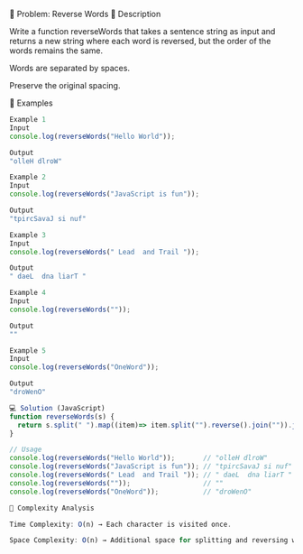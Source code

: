 📝 Problem: Reverse Words
📌 Description

Write a function reverseWords that takes a sentence string as input and returns a new string where each word is reversed, but the order of the words remains the same.

Words are separated by spaces.

Preserve the original spacing.

🎯 Examples
```javascript
Example 1
Input
console.log(reverseWords("Hello World"));

Output
"olleH dlroW"

Example 2
Input
console.log(reverseWords("JavaScript is fun"));

Output
"tpircSavaJ si nuf"

Example 3
Input
console.log(reverseWords(" Lead  and Trail "));

Output
" daeL  dna liarT "

Example 4
Input
console.log(reverseWords(""));

Output
""

Example 5
Input
console.log(reverseWords("OneWord"));

Output
"droWenO"

💻 Solution (JavaScript)
function reverseWords(s) {
  return s.split(" ").map((item)=> item.split("").reverse().join("")).join(" ")
}

// Usage
console.log(reverseWords("Hello World"));       // "olleH dlroW"
console.log(reverseWords("JavaScript is fun")); // "tpircSavaJ si nuf"
console.log(reverseWords(" Lead  and Trail ")); // " daeL  dna liarT "
console.log(reverseWords(""));                  // ""
console.log(reverseWords("OneWord"));           // "droWenO"

🧩 Complexity Analysis

Time Complexity: O(n) → Each character is visited once.

Space Complexity: O(n) → Additional space for splitting and reversing words.